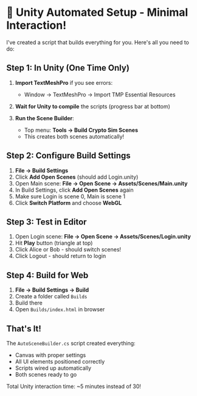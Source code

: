 # 🚀 Unity Automated Setup - Minimal Interaction!

I've created a script that builds everything for you. Here's all you need to do:

## Step 1: In Unity (One Time Only)
1. **Import TextMeshPro** if you see errors:
   - Window → TextMeshPro → Import TMP Essential Resources
   
2. **Wait for Unity to compile** the scripts (progress bar at bottom)

3. **Run the Scene Builder**:
   - Top menu: **Tools → Build Crypto Sim Scenes**
   - This creates both scenes automatically!

## Step 2: Configure Build Settings
1. **File → Build Settings**
2. Click **Add Open Scenes** (should add Login.unity)
3. Open Main scene: **File → Open Scene → Assets/Scenes/Main.unity**
4. In Build Settings, click **Add Open Scenes** again
5. Make sure Login is scene 0, Main is scene 1
6. Click **Switch Platform** and choose **WebGL**

## Step 3: Test in Editor
1. Open Login scene: **File → Open Scene → Assets/Scenes/Login.unity**
2. Hit **Play** button (triangle at top)
3. Click Alice or Bob - should switch scenes!
4. Click Logout - should return to login

## Step 4: Build for Web
1. **File → Build Settings → Build**
2. Create a folder called `Builds`
3. Build there
4. Open `Builds/index.html` in browser

## That's It!
The `AutoSceneBuilder.cs` script created everything:
- Canvas with proper settings
- All UI elements positioned correctly
- Scripts wired up automatically
- Both scenes ready to go

Total Unity interaction time: ~5 minutes instead of 30! 